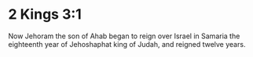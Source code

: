 # 2 Kings 3:1

Now Jehoram the son of Ahab began to reign over Israel in Samaria the eighteenth year of Jehoshaphat king of Judah, and reigned twelve years.